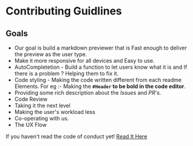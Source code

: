 # Contributing Guidlines
## Goals
- Our goal is build a markdown previewer that is Fast enough to deliver the preview as the user type.
- Make it more responsive for all devices and Easy to use.
- AutoCompletetion - Build a function to let users know what it is and If there is a problem ? Helping them to fix it.
- Code styling - Making the code written different from each readme Elements. For eg :- Making the **`#Header` to be bold in the code editor**.
- Providing some rich description about the *Issues*  and *PR*'s.
- Code Review
- Taking it the next level
- Making the user's workload less
- Co-operating with us.
- The UX Flow

If you haven't read the code of conduct yet! [Read It Here]()
